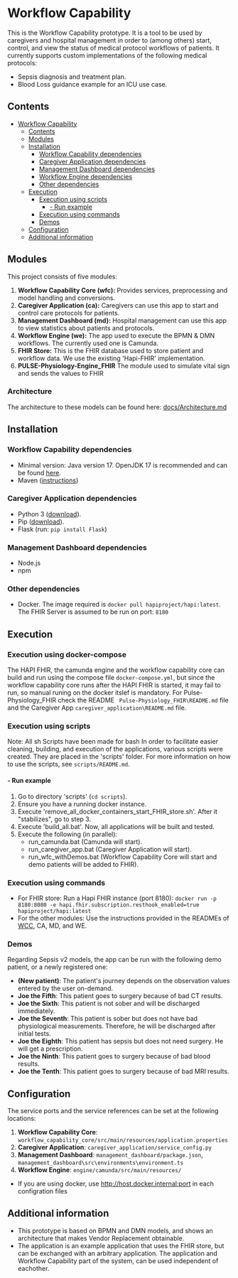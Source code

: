 # Workflow Capability
This is the Workflow Capability prototype. It is a tool to be used by caregivers and hospital management
in order to (among others) start, control, and view the status of medical protocol workflows of patients. It currently supports custom implementations of the following medical protocols:
- Sepsis diagnosis and treatment plan.  
- Blood Loss guidance example for an ICU use case. 

## Contents
- [Workflow Capability](#hs-workflow-capability)
  - [Contents](#contents)
  - [Modules](#modules)
  - [Installation](#installation)
    - [Workflow Capability dependencies](#workflow-capability-dependencies)
    - [Caregiver Application dependencies](#caregiver-application-dependencies)
    - [Management Dashboard dependencies](#management-dashboard-dependencies)
    - [Workflow Engine dependencies](#workflow-engine-dependencies)
    - [Other dependencies](#other-dependencies)
  - [Execution](#execution)
    - [Execution using scripts](#execution-using-scripts)
      - [- Run example](#--run-example)
    - [Execution using commands](#execution-using-commands)
    - [Demos](#demos)
  - [Configuration](#configuration)
  - [Additional information](#additional-information)


## Modules
This project consists of five modules:
1. **Workflow Capability Core (wfc):** Provides services, preprocessing and model handling and conversions. 
2. **Caregiver Application (ca):** Caregivers can use this app to start and control care protocols for patients.
3. **Management Dashboard (md):** Hospital management can use this app to view statistics about patients and protocols.
4. **Workflow Engine (we):** The app used to execute the BPMN & DMN workflows. The currently used one is Camunda.
5. **FHIR Store:** This is the FHIR database used to store patient and workflow data. We use the existing 'Hapi-FHIR' implementation.
6. **PULSE-Physiology-Engine_FHIR**  The module used to simulate vital sign and sends the values to FHIR

### Architecture
The architecture to these models can be found here: [docs/Architecture.md](docs/Architecture.md)


## Installation

### Workflow Capability dependencies
- Minimal version: Java version 17. OpenJDK 17 is recommended and can be found [here](https://openjdk.java.net/projects/jdk/17/).
- Maven ([instructions](https://maven.apache.org/install.html#))

### Caregiver Application dependencies
- Python 3 ([download](https://www.python.org/downloads/)).
- Pip ([download](https://pip.pypa.io/en/stable/installing/)).
- Flask (run: `pip install Flask`)  

### Management Dashboard dependencies  
- Node.js  
- npm  

### Other dependencies
- Docker. The image required is `docker pull hapiproject/hapi:latest`. The FHIR Server is assumed to be run on port: `8180`

## Execution  
### Execution using docker-compose
The HAPI FHIR, the camunda engine and the workflow capability core can build and run using the compose file `docker-compose.yml`, but since the workflow capability core runs after the HAPI FHIR is started, it may fail to run, so manual runing on the docker itslef is mandatory.
For Pulse-Physiology_FHIR check the README ` Pulse-Physiology_FHIR\README.md` file and the Caregiver App `caregiver_application\README.md` file.

### Execution using scripts
Note: All sh Scripts have been made for bash
In order to facilitate easier cleaning, building, and execution of the applications, various scripts were created. They are placed in the 'scripts' folder. 
For more information on how to use the scripts, see `scripts/README.md`. 

#### - Run example    
1. Go to directory 'scripts' (`cd scripts`).  
2. Ensure you have a running docker instance.
3. Execute 'remove_all_docker_containers_start_FHIR_store.sh'. After it "stabilizes", go to step 3.
4. Execute 'build_all.bat'. Now, all applications will be built and tested.
5. Execute the following (in parallel):
    - run_camunda.bat (Camunda will start).
    - run_caregiver_app.bat (Caregiver Application will start).
    - run_wfc_withDemos.bat (Workflow Capability Core will start and demo patients will be added to FHIR).

### Execution using commands  
- For FHIR store: Run a Hapi FHIR instance (port 8180): `docker run -p 8180:8080 -e hapi.fhir.subscription.resthook_enabled=true hapiproject/hapi:latest`
- For the other modules: Use the instructions provided in the READMEs of [WCC](/workflow_capability_core), CA, MD, and WE.

### Demos  
Regarding Sepsis v2 models, the app can be run with the following demo patient, or a newly registered one:
- **(New patient)**: The patient's journey depends on the observation values entered by the user on-demand.
- **Joe the Fifth**: This patient goes to surgery because of bad CT results.
- **Joe the Sixth**: This patient is not sober and will be discharged immediately.
- **Joe the Seventh**: This patient is sober but does not have bad physiological measurements. Therefore, he will be discharged after initial tests.
- **Joe the Eighth**: This patient has sepsis but does not need surgery. He will get a prescription.
- **Joe the Ninth**: This patient goes to surgery because of bad blood results.
- **Joe the Tenth**: This patient goes to surgery because of bad MRI results.

## Configuration
The service ports and the service references can be set at the following locations:  
1. **Workflow Capability Core**: `workflow_capability_core/src/main/resources/application.properties`   
2. **Caregiver Application**: `caregiver_application/service_config.py`  
3. **Management Dashboard**: `management_dashboard/package.json`, `management_dashboard\src\environments\environment.ts`
4. **Workflow Engine**: `engine/camunda/src/main/resources/`  
 * If you are using docker, use http://host.docker.internal:port in each configration files
## Additional information
- This prototype is based on BPMN and DMN models, and shows an architecture that makes Vendor Replacement obtainable.
- The application is an example application that uses the FHIR store, but can be exchanged with an arbitrary application. The application and Workflow Capability part of the system, can be used independent of eachother.
